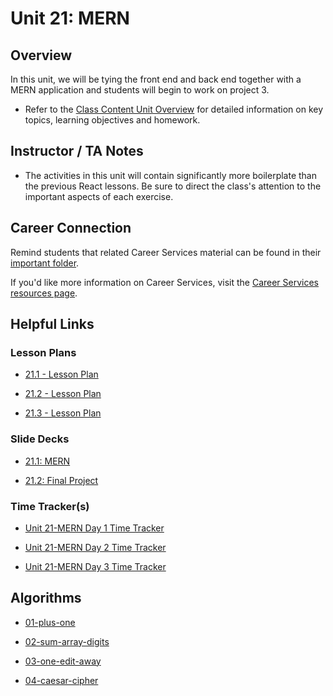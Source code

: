 # Unit 21: MERN

## Overview

In this unit, we will be tying the front end and back end together with a MERN application and students will begin to work on project 3.

  * Refer to the [Class Content Unit Overview](../../../01-Class-Content/21-MERN/README.md) for detailed information on key topics, learning objectives and homework.

## Instructor / TA Notes

* The activities in this unit will contain significantly more boilerplate than the previous React lessons. Be sure to direct the class's attention to the important aspects of each exercise.

## Career Connection
Remind students that related Career Services material can be found in their [important folder](../../../01-Class-Content/21-MERN/04-Important/CAREER-CONNECTION.md).

If you'd like more information on Career Services, visit the [Career Services resources page](https://mycareerspot.org/).

## Helpful Links

### Lesson Plans

  * [21.1 - Lesson Plan](01-Day_MERN/21.1-LESSON-PLAN.md)

  * [21.2 - Lesson Plan](02-Day_Intro-Project-3/21.2-LESSON-PLAN.md)

  * [21.3 - Lesson Plan](03-Day_React-Project-3/21.3-LESSON-PLAN.md)

### Slide Decks

  * [21.1: MERN](https://docs.google.com/presentation/d/1pTDZ37jFNFVHDa6v9qxRHr_CtKVWj0WOJ2O5p_ZlDEY/edit?usp=sharing)

  * [21.2: Final Project](https://docs.google.com/presentation/d/1ulUf1lCaj4sH1K7ym8sZL1IOuvHDeiwbe_NAOBqhwE8/edit?usp=sharing)

### Time Tracker(s)

  * [Unit 21-MERN Day 1 Time Tracker](https://docs.google.com/spreadsheets/d/1Qm57-Qog5yLsRSi7_9u-DhN3dkbNZiqQDv9f7ga9KcE/edit?usp=sharing)

  * [Unit 21-MERN Day 2 Time Tracker](https://docs.google.com/spreadsheets/d/1nMYaCRVlwwzrXGESZLnLo5gI9ZmjGF8BUMpLcUeSCC0/edit?usp=sharing)

  * [Unit 21-MERN Day 3 Time Tracker](https://docs.google.com/spreadsheets/d/1Mbc793dllqCJxl6_lrtIEG0YckCePxwHr-Z3H7n7T7Y/edit?usp=sharing)

## Algorithms

  * [01-plus-one](../../../01-Class-Content/21-MERN/03-Algorithms/01-plus-one)

  * [02-sum-array-digits](../../../01-Class-Content/21-MERN/03-Algorithms/02-sum-array-digits)

  * [03-one-edit-away](../../../01-Class-Content/21-MERN/03-Algorithms/03-one-edit-away)

  * [04-caesar-cipher](../../../01-Class-Content/21-MERN/03-Algorithms/04-caesar-cipher)